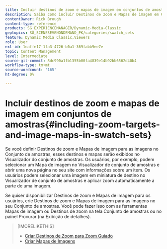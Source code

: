 ```yaml
---
title: Incluir destinos de zoom e mapas de imagem em conjuntos de amostras
description: Saiba como incluir Destinos de zoom e Mapas de imagem em Conjuntos de amostras no Adobe Dynamic Media Classic.
contentOwner: Rick Brough
content-type: reference
products: SG_EXPERIENCEMANAGER/Dynamic-Media-Classic
geptopics: SG_SCENESEVENONDEMAND_PK/categories/swatch_sets
feature: Dynamic Media Classic,Viewers
role: User
exl-id: 1eaffe17-1fa3-4726-b0a1-369fabb9ee7e
topic: Content Management
level: Intermediate
source-git-commit: 8dc990a1fb1355b00fa4839e14b92bb6562d40b4
workflow-type: tm+mt
source-wordcount: '165'
ht-degree: 0%

---
```


# Incluir destinos de zoom e mapas de imagem em conjuntos de amostras{#including-zoom-targets-and-image-maps-in-swatch-sets}

Se você definir Destinos de zoom e Mapas de imagem para as imagens no Conjunto de amostras, esses destinos e mapas serão exibidos no Visualizador do conjunto de amostras. Os usuários, por exemplo, podem selecionar um Mapa de imagem no Visualizador de conjunto de amostras e abrir uma nova página no seu site com informações sobre um item. Os usuários podem selecionar uma imagem em miniatura de destino no Visualizador de conjunto de amostras e aplicar zoom automaticamente a parte de uma imagem.

Se quiser disponibilizar Destinos de zoom e Mapas de imagem para os usuários, crie Destinos de zoom e Mapas de imagem para as imagens no seu Conjunto de amostras. Você pode fazer isso com as ferramentas Mapas de imagem ou Destinos de zoom na tela Conjunto de amostras ou no painel Procurar (na Exibição de detalhes).

>[!MORELIKETHIS]
>
>* [Criar Destinos de Zoom para Zoom Guiado](creating-zoom-targets-guided-zoom.md#creating_zoom_targets_for_guided_zoom)
>* [Criar Mapas de Imagens](creating-image-maps.md#creating_image_maps)

